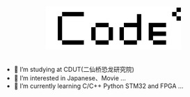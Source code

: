 <p align = "center">
	<img alt="Logo" src="Code.png">
	<br>
	<br>
</p>

- 📖 I’m studying at CDUT(二仙桥恐龙研究院)
- 👀 I’m interested in Japanese、Movie ...
- 🌱 I’m currently learning C/C++ Python STM32 and FPGA ...

